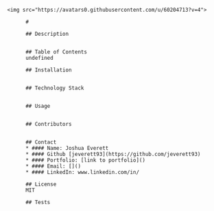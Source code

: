 
    <img src="https://avatars0.githubusercontent.com/u/60204713?v=4">
    
          # 
    
          ## Description
          

          ## Table of Contents
          undefined

          ## Installation
          
    
          ## Technology Stack
          

          ## Usage
          
    
          ## Contributors
          
    
          ## Contact
          * #### Name: Joshua Everett
          * #### Github [jeverett93](https://github.com/jeverett93)
          * #### Portfolio: [link to portfolio]()
          * #### Email: []()
          * #### LinkedIn: www.linkedin.com/in/
    
          ## License
          MIT

          ## Tests
          
        